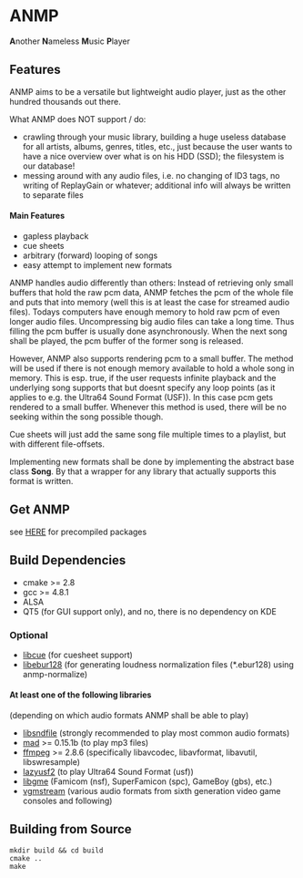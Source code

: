 # ANMP
**A**nother **N**ameless **M**usic **P**layer

## Features


ANMP aims to be a versatile but lightweight audio player, just as the other hundred thousands out there.

What ANMP does NOT support / do:
* crawling through your music library, building a huge useless database for all artists, albums, genres, titles, etc., just because the user wants to have a nice overview over what is on his HDD (SSD); the filesystem is our database!
* messing around with any audio files, i.e. no changing of ID3 tags, no writing of ReplayGain or whatever; additional info will always be written to separate files

#### Main Features

* gapless playback
* cue sheets
* arbitrary (forward) looping of songs
* easy attempt to implement new formats

ANMP handles audio differently than others: Instead of retrieving only small buffers that hold the raw pcm data, ANMP fetches the pcm of the whole file and puts that into memory (well this is at least the case for streamed audio files). Todays computers have enough memory to hold raw pcm of even longer audio files. Uncompressing big audio files can take a long time. Thus filling the pcm buffer is usually done asynchronously. When the next song shall be played, the pcm buffer of the former song is released.

However, ANMP also supports rendering pcm to a small buffer. The method will be used if there is not enough memory available to hold a whole song in memory. This is esp. true, if the user requests infinite playback and the underlying song supports that but doesnt specify any loop points (as it applies to e.g. the Ultra64 Sound Format (USF)). In this case pcm gets rendered to a small buffer. Whenever this method is used, there will be no seeking within the song possible though.

Cue sheets will just add the same song file multiple times to a playlist, but with different file-offsets.

Implementing new formats shall be done by implementing the abstract base class **Song**. By that a wrapper for any library that actually supports this format is written.

## Get ANMP
see [HERE](https://software.opensuse.org/download.html?project=home%3Aderselbst%3Aanmp&package=anmp) for precompiled packages


## Build Dependencies

* cmake >= 2.8
* gcc >= 4.8.1
* ALSA
* QT5 (for GUI support only), and no, there is no dependency on KDE

### Optional
* [libcue](https://github.com/lipnitsk/libcue) (for cuesheet support)
* [libebur128](https://github.com/jiixyj/libebur128) (for generating loudness normalization files (*.ebur128) using anmp-normalize)

#### At least one of the following libraries
(depending on which audio formats ANMP shall be able to play)
* [libsndfile](http://www.mega-nerd.com/libsndfile/) (strongly recommended to play most common audio formats)
* [mad](https://sourceforge.net/projects/mad/files/libmad/) >= 0.15.1b (to play mp3 files)
* [ffmpeg](https://ffmpeg.org) >= 2.8.6 (specifically libavcodec, libavformat, libavutil, libswresample)
* [lazyusf2](https://gitlab.kode54.net/kode54/lazyusf2) (to play Ultra64 Sound Format (usf))
* [libgme](https://bitbucket.org/mpyne/game-music-emu) (Famicom (nsf), SuperFamicon (spc), GameBoy (gbs), etc.)
* [vgmstream](https://gitlab.kode54.net/kode54/vgmstream) (various audio formats from sixth generation video game consoles and following)

## Building from Source
```shell
mkdir build && cd build
cmake ..
make
```

